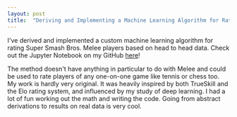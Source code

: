 ```yaml
---
layout: post
title:  "Deriving and Implementing a Machine Learning Algorithm for Rating Melee Players"
---
```


I've derived and implemented a custom machine learning algorithm for rating Super Smash Bros. Melee players based on head to head data. Check out the Jupyter Notebook on my GitHub [here](https://github.com/jnd18/ssbm-rating-algorithm/blob/master/ssbm-rating-algorithm.ipynb)!

The method doesn't have anything in particular to do with Melee and could be used to rate players of any one-on-one game like tennis or chess too. My work is hardly very original. It was heavily inspired by both TrueSkill and the Elo rating system, and influenced by my study of deep learning. I had a lot of fun working out the math and writing the code. Going from abstract derivations to results on real data is very cool.